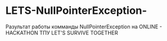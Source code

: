 # LETS-NullPointerException-
Разультат работы комманды NullPointerException на ONLINE - HACKATHON ТПУ LET'S SURVIVE TOGETHER
